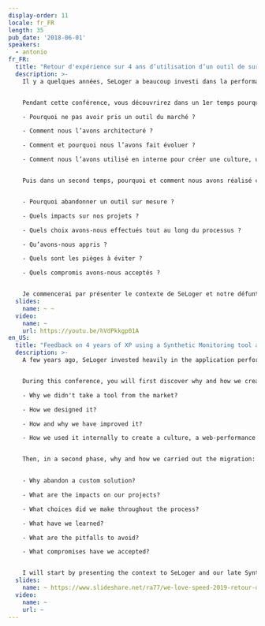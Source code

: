 ```yaml
---
display-order: 11
locale: fr_FR
length: 35
pub_date: '2018-06-01'
speakers:
  - antonio
fr_FR:
  title: "Retour d'expérience sur 4 ans d’utilisation d’un outil de surveillance synthétique chez SeLoger"
  description: >-
    Il y a quelques années, SeLoger a beaucoup investi dans la performance applicative de ses sites Web. Cela s'est concrétisé par la création de postes, l'achat d'outils et la création d'un outil de Synthetic Monitoring basé sur WebPageTest. Aujourd'hui nous avons migré ce dernier sur un outil du marché.


    Pendant cette conférence, vous découvrirez dans un 1er temps pourquoi et comment nous avons créé un outil de Synthetic Monitoring. Nous répondrons aux questions suivantes.

    - Pourquoi ne pas avoir pris un outil du marché ?

    - Comment nous l’avons architecturé ?

    - Comment et pourquoi nous l’avons fait évoluer ?

    - Comment nous l’avons utilisé en interne pour créer une culture, un référentiel orienté Web Performance ?


    Puis dans un second temps, pourquoi et comment nous avons réalisé cette migration :


    - Pourquoi abandonner un outil sur mesure ?

    - Quels impacts sur nos projets ?

    - Quels choix avons-nous effectués tout au long du processus ?

    - Qu’avons-nous appris ?

    - Quels sont les pièges à éviter ?

    - Quels compromis avons-nous acceptés ?


    Je commencerai par présenter le contexte de SeLoger et notre défunt outil de Synthetic Monitoring. Puis nous déroulerons le processus de sélection que nous avons mis en place.
  slides:
    name: ~ ~
  video:
    name: ~
    url: https://youtu.be/hVdPkkgp01A
en_US:
  title: "Feedback on 4 years of XP using a Synthetic Monitoring tool at SeLoger"
  description: >-
    A few years ago, SeLoger invested heavily in the application performance of its websites. This resulted in jobs creation, the tools purchasing and the creation of an custom-made Synthetic Monitoring solution based on WebPageTest. Today we have migrated to a commercial product.


    During this conference, you will first discover why and how we created a Synthetic Monitoring solution by ourselves. We will answer the following questions.

    - Why we didn't take a tool from the market?

    - How we designed it?

    - How and why we have improved it?

    - How we used it internally to create a culture, a web-performance oriented standard?


    Then, in a second phase, why and how we carried out the migration:

   
    - Why abandon a custom solution?

    - What are the impacts on our projects?

    - What choices did we make throughout the process?

    - What have we learned?

    - What are the pitfalls to avoid?

    - What compromises have we accepted?


    I will start by presenting the context to SeLoger and our late Synthetic Monitoring solution. Then we will proceed with the selection process we have put in place.
  slides:
    name: ~ https://www.slideshare.net/ra77/we-love-speed-2019-retour-dexprience-sur-4-ans-dutilisation-dun-outil-de-surveillance-synthtique-chez-seloger
  video:
    name: ~
    url: ~
---
```

